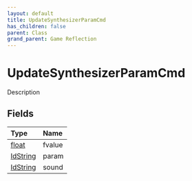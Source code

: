 ```yaml
---
layout: default
title: UpdateSynthesizerParamCmd
has_children: false
parent: Class
grand_parent: Game Reflection
---
```

# UpdateSynthesizerParamCmd
Description 

## Fields
| Type | Name |
|:-------------|:--------------|
| [float](/game-reflection/components/float.md) | fvalue |
| [IdString](/game-reflection/components/id_string.md) | param |
| [IdString](/game-reflection/components/id_string.md) | sound |
